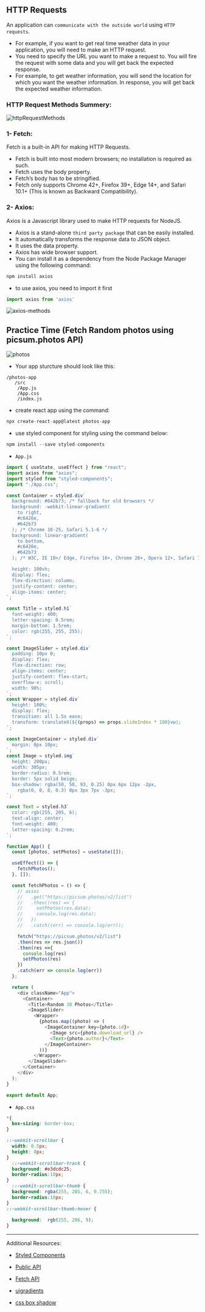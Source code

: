 
## HTTP Requests
 An application can `communicate with the outside world` using `HTTP requests`.
 - For example, if you want to get real time weather data in your application, you will need to make an HTTP request.
- You need to specify the URL you want to make a request to. You will fire the request with some data and you will get back the expected response.
- For example, to get weather information, you will send the location for which you want the weather information. In response, you will get back the expected weather information.

### HTTP Request Methods Summery:
![httpRequestMethods](./images/httpRequestMethods.jpg)

### 1- Fetch:
Fetch is a built-in API for making HTTP Requests.
- Fetch is built into most modern browsers; no installation is required as such.
- Fetch uses the body property.
- Fetch’s body has to be stringified.
- Fetch only supports Chrome 42+, Firefox 39+, Edge 14+, and Safari 10.1+ (This is known as Backward Compatibility).


### 2- Axios:
Axios is a Javascript library used to make HTTP requests for NodeJS.
- Axios is a stand-alone `third party package` that can be easily installed.
- It automatically transforms the response data to JSON object.
- It uses the data property.
- Axios has wide browser support.
- You can install it as a dependency from the Node Package Manager using the following command:
```js 
npm install axios
```
- to use axios, you need to import it first
```js 
import axios from 'axios'
```

![axios-methods](./images/axios-methods.png)

  
## Practice Time (Fetch Random photos using picsum.photos API)


![photos](./images/photos.png)

- Your app sturcture should look like this:

```
/photos-app
   /src
    /App.js
    /App.css
    /index.js
```

- create react app using the command:

```js
npx create-react-app@latest photos-app
```

- use styled component for styling using the command below:

```js
npm install --save styled-components
```

- `App.js`
```js
import { useState, useEffect } from "react";
import axios from "axios";
import styled from "styled-components";
import "./App.css";

const Container = styled.div`
  background: #642b73; /* fallback for old browsers */
  background: -webkit-linear-gradient(
    to right,
    #c6426e,
    #642b73
  ); /* Chrome 10-25, Safari 5.1-6 */
  background: linear-gradient(
    to bottom,
    #c6426e,
    #642b73
  ); /* W3C, IE 10+/ Edge, Firefox 16+, Chrome 26+, Opera 12+, Safari 7+ */

  height: 100vh;
  display: flex;
  flex-direction: column;
  justify-content: center;
  align-items: center;
`;

const Title = styled.h1`
  font-weight: 400;
  letter-spacing: 0.5rem;
  margin-bottom: 1.5rem;
  color: rgb(255, 255, 255);
`;

const ImageSlider = styled.div`
  padding: 10px 0;
  display: flex;
  flex-direction: row;
  align-items: center;
  justify-content: flex-start;
  overflow-x: scroll;
  width: 90%;
`;
const Wrapper = styled.div`
  height: 100%;
  display: flex;
  transition: all 1.5s ease;
  transform: translateX(${(props) => props.slideIndex * 100}vw);
`;

const ImageContainer = styled.div`
  margin: 0px 10px;
`;
const Image = styled.img`
  height: 200px;
  width: 305px;
  border-radius: 0.5rem;
  border: 5px solid beige;
  box-shadow: rgba(50, 50, 93, 0.25) 0px 6px 12px -2px,
    rgba(0, 0, 0, 0.3) 0px 3px 7px -3px;
`;

const Text = styled.h3`
  color: rgb(255, 205, 6);
  text-align: center;
  font-weight: 400;
  letter-spacing: 0.2rem;
`;

function App() {
  const [photos, setPhotos] = useState([]);

  useEffect(() => {
    fetchPhotos();
  }, []);

  const fetchPhotos = () => {
    // axios
    //   .get("https://picsum.photos/v2/list")
    //   .then((res) => {
    //     setPhotos(res.data);
    //     console.log(res.data);
    //   })
    //   .catch((err) => console.log(err));

    fetch("https://picsum.photos/v2/list")
    .then(res => res.json())
    .then(res =>{
      console.log(res)
      setPhotos(res)
    })
    .catch(err => console.log(err))
  };

  return (
    <div className="App">
      <Container>
        <Title>Random 30 Photos</Title>
        <ImageSlider>
          <Wrapper>
            {photos.map((photo) => (
              <ImageContainer key={photo.id}>
                <Image src={photo.download_url} />
                <Text>{photo.author}</Text>
              </ImageContainer>
            ))}
          </Wrapper>
        </ImageSlider>
      </Container>
    </div>
  );
}

export default App;

```

- `App.css`
```css
*{
  box-sizing: border-box;
}

::-webkit-scrollbar {
  width: 0.5px;
  height: 8px;
}
  ::-webkit-scrollbar-track {
  background: #e3dcdc25; 
  border-radius:10px;
}
  ::-webkit-scrollbar-thumb {
  background: rgba(255, 205, 6, 0.755); 
  border-radius:10px;
}
::-webkit-scrollbar-thumb:hover {
  
  background:  rgb(255, 206, 9); 
} 
```

<hr>

Additional Resources:

- [Styled Components ](https://styled-components.com/)
- [Public API ](https://github.com/public-apis/public-apis)
- [Fetch API](https://medium.com/@9cv9official/what-are-get-post-put-patch-delete-a-walkthrough-with-javascripts-fetch-api-17be31755d28)

- [uigradients](https://uigradients.com/#CrimsonTide)
- [css box shadow](https://getcssscan.com/css-box-shadow-examples)






